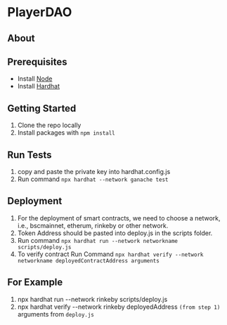 # PlayerDAO

## About


## Prerequisites

- Install [Node](https://nodejs.org/)
- Install [Hardhat](https://hardhat.org/getting-started#installation)

## Getting Started

1. Clone the repo locally
2. Install packages with `npm install`

## Run Tests

1. copy and paste the private key into hardhat.config.js
2. Run command `npx hardhat --network ganache test`

## Deployment

1. For the deployment of smart contracts, we need to choose a network, i.e., bscmainnet, etherum, rinkeby or other network.
2. Token Address should be pasted into deploy.js in the scripts folder.
3. Run command `npx hardhat run --network networkname scripts/deploy.js`
4. To verify contract Run Command `npx hardhat verify --network networkname deployedContractAddress arguments`

## For Example
1. npx hardhat run --network rinkeby scripts/deploy.js
2. npx hardhat verify --network rinkeby deployedAddress `(from step 1)` arguments from `deploy.js`
 



